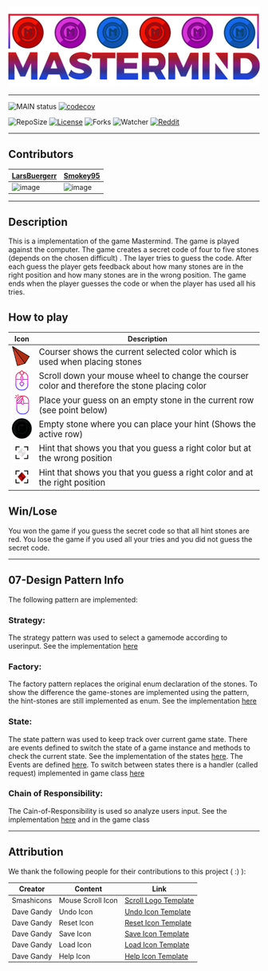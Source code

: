 ![bannerImage](src/main/resources/mastermind_git_header.png)

---

![MAIN status](https://github.com/LarsBuergerr/mastermind/actions/workflows/codecov.yml/badge.svg)
[![codecov](https://codecov.io/gh/LarsBuergerr/mastermind/branch/develop/graph/badge.svg?token=PUIFJ9PH30)](https://codecov.io/gh/LarsBuergerr/mastermind/tree/develop)


![RepoSize](https://img.shields.io/github/repo-size/LarsBuergerr/mastermind)
[![License](https://img.shields.io/github/license/LarsBuergerr/mastermind?color=green)](https://cdn130.picsart.com/272563229032201.jpg?r1024x1024)
![Forks](https://img.shields.io/github/forks/LarsBuergerr/mastermind?color=green&style=social)
![Watcher](https://img.shields.io/github/watchers/LarsBuergerr/mastermind?style=social)
[![Reddit](https://img.shields.io/reddit/subreddit-subscribers/ich_iel?color=green&style=social)](https://www.reddit.com/r/ich_iel/comments/aje7qh/ich_iel/)

---

## Contributors
| [LarsBuergerr](https://github.com/LarsBuergerr)  |  [Smokey95](https://github.com/Smokey95) | 
|---|---|
| ![image](https://github-readme-streak-stats.herokuapp.com/?user=LarsBuergerr) | ![image](https://github-readme-streak-stats.herokuapp.com/?user=Smokey95)  |

---

## Description

This is a implementation of the game Mastermind. The game is played against the computer. The game creates a secret code of four to five stones (depends on the chosen difficult) . The layer tries to guess the code. After each guess the player gets feedback about how many stones are in the right position and how many stones are in the wrong position. The game ends when the player guesses the code or when the player has used all his tries.

## How to play
| Icon | Description               |
|-----------------|--------------------------------|
| <img src="src/main/resources/coursers/courser_R.png" style="width:50px;"/> | <span style="font-size:larger;">Courser shows the current selected color which is used when placing stones</span> |
| <img src="src/main/resources/info/scroll.png" style="width:50px;"/> | <span style="font-size:larger;">Scroll down your mouse wheel to change the courser color and therefore the stone placing color</span> |
| <img src="src/main/resources/info/left-click.png" style="width:50px;"/> | <span style="font-size:larger;">Place your guess on an empty stone in the current row (see point below)</span> |
| <img src="src/main/resources/stones/stone_A.png" style="width:50px;"/> | <span style="font-size:larger;">Empty stone where you can place your hint (Shows the active row)</span> |
| <img src="src/main/resources/hintstones/hstone_W.png" style="width:50px;"/> | <span style="font-size:larger;">Hint that shows you that you guess a right color but at the wrong position</span> |
| <img src="src/main/resources/hintstones/hstone_R.png" style="width:50px;"/> | <span style="font-size:larger;">Hint that shows you that you guess a right color and at the right position</span> |

## Win/Lose
You won the game if you guess the secret code so that all hint stones are red. 
You lose the game if you used all your tries and you did not guess the secret code.

---

<!--- BRANCH 07 ONLY --->
## 07-Design Pattern Info

The following pattern are implemented:
### Strategy:
The strategy pattern was used to select a gamemode according to userinput. See the implementation [here](https://github.com/LarsBuergerr/mastermind/blob/07-DesignPattern/src/main/scala/de/htwg/se/mastermind/util/GameMode.scala)

### Factory:
The factory pattern replaces the original enum declaration of the stones. To show the difference the game-stones are implemented using the pattern, the hint-stones are still implemented as enum. See the implementation [here](https://github.com/LarsBuergerr/mastermind/blob/07-DesignPattern/src/main/scala/de/htwg/se/mastermind/model/Stone.scala)

### State:
The state pattern was used to keep track over current game state. There are events defined to switch the state of a game instance and methods to check the current state. See the implementation of the states [here](https://github.com/LarsBuergerr/mastermind/blob/07-DesignPattern/src/main/scala/de/htwg/se/mastermind/model/State.scala). The Events are defined [here](https://github.com/LarsBuergerr/mastermind/blob/07-DesignPattern/src/main/scala/de/htwg/se/mastermind/util/Event.scala). To switch between states there is a handler (called request) implemented in game class [here](https://github.com/LarsBuergerr/mastermind/blob/07-DesignPattern/src/main/scala/de/htwg/se/mastermind/model/Game.scala)

### Chain of Responsibility:
The Cain-of-Responsibility is used so analyze users input. See the implementation [here](https://github.com/LarsBuergerr/mastermind/blob/07-DesignPattern/src/main/scala/de/htwg/se/mastermind/util/Request.scala) and in the game class


---      
      
## Attribution
We thank the following people for their contributions to this project ( :) ):

| Creator         | Content               | Link |
|-----------------|-----------------------|------------|
| Smashicons      | Mouse Scroll Icon     | [Scroll Logo Template](https://www.flaticon.com/free-icon/scroll_3646197?term=mouse%20wheel&related_id=3646197)      |
| Dave Gandy      | Undo Icon             | [Undo Icon Template](https://www.flaticon.com/free-icon/undo-arrow_25249?term=undo&page=1&position=6&origin=search&related_id=25249)|
| Dave Gandy      | Reset Icon            | [Reset Icon Template](https://www.flaticon.com/free-icon/refresh-page-option_25429?related_id=25429&origin=pack)|
| Dave Gandy      | Save Icon             | [Save Icon Template](https://www.flaticon.com/free-icon/save-file-option_25398?related_id=25398&origin=pack)|
| Dave Gandy      | Load Icon             | [Load Icon Template](https://www.flaticon.com/free-icon/open-folder-outline_25402?related_id=25402&origin=pack)|
| Dave Gandy      | Help Icon             | [Help Icon Template](https://www.flaticon.com/free-icon/question-sign_25333?related_id=25333&origin=pack)|
